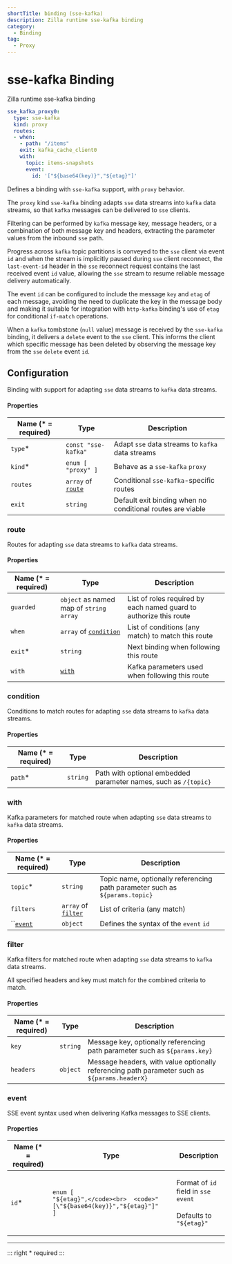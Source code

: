 ```yaml
---
shortTitle: binding (sse-kafka)
description: Zilla runtime sse-kafka binding
category:
  - Binding
tag:
  - Proxy
---
```


# sse-kafka Binding

Zilla runtime sse-kafka binding

```yaml {2}
sse_kafka_proxy0:
  type: sse-kafka
  kind: proxy
  routes:
  - when:
    - path: "/items"
    exit: kafka_cache_client0
    with:
      topic: items-snapshots
      event:
        id: '["${base64(key)}","${etag}"]'
```

Defines a binding with `sse-kafka`  support, with `proxy` behavior.

The `proxy` kind `sse-kafka` binding adapts `sse` data streams into `kafka` data streams, so that `kafka` messages can be delivered to `sse` clients.

Filtering can be performed by `kafka` message key, message headers, or a combination of both message key and headers, extracting the parameter values from the inbound `sse` path.

Progress across `kafka` topic partitions is conveyed to the `sse` client via event `id` and when the stream is implicitly paused during `sse` client reconnect, the `last-event-id` header in the `sse` reconnect request contains the last received event `id` value, allowing the `sse` stream to resume reliable message delivery automatically.

The event `id` can be configured to include the message `key` and `etag` of each message, avoiding the need to duplicate the key in the message body and making it suitable for integration with `http-kafka` binding's use of `etag` for conditional `if-match` operations.

When a `kafka` tombstone (`null` value) message is received by the `sse-kafka` binding, it delivers a `delete` event to the `sse` client. This informs the client which specific message has been deleted by observing the message key from the `sse` `delete` event `id`.


## Configuration

Binding with support for adapting `sse` data streams to `kafka` data streams.

#### Properties

| Name (\* = required) | Type                                             | Description                                                |
| -------------------- | ------------------------------------------------ | ---------------------------------------------------------- |
| `type`\*             | `const "sse-kafka"`                              | Adapt `sse` data streams to `kafka` data streams           |
| `kind`\*             | `enum [ "proxy" ]`                               | Behave as a `sse-kafka` `proxy`                            |
| `routes`             | `array` of [`route`](binding-sse-kafka.md#route) | Conditional `sse-kafka`-specific routes                    |
| `exit`               | `string`                                         | Default exit binding when no conditional routes are viable |

### route

Routes for adapting `sse` data streams to `kafka` data streams.

#### Properties

| Name (\* = required) | Type                                                       | Description                                                        |
| -------------------- | ---------------------------------------------------------- | ------------------------------------------------------------------ |
| `guarded`            | `object` as named map of `string` `array`                  | List of roles required by each named guard to authorize this route |
| `when`               | `array` of [`condition`](binding-sse-kafka.md#condition) | List of conditions (any match) to match this route                 |
| `exit`\*             | `string`                                                   | Next binding when following this route                             |
| `with`               | [`with`](binding-sse-kafka.md#with)                        | Kafka parameters used when following this route                    |

### condition

Conditions to match routes for adapting `sse` data streams to `kafka` data streams.

#### Properties

| Name (\* = required) | Type     | Description                                                     |
| -------------------- | -------- | --------------------------------------------------------------- |
| `path`\*             | `string` | Path with optional embedded parameter names, such as `/{topic}` |

### with

Kafka parameters for matched route when adapting `sse` data streams to `kafka` data streams.

#### Properties

| Name (\* = required)                      | Type                                               | Description                                                                 |
| ----------------------------------------- | -------------------------------------------------- | --------------------------------------------------------------------------- |
| `topic`\*                                 | `string`                                           | Topic name, optionally referencing path parameter such as `${params.topic}` |
| `filters`                                 | `array` of [`filter`](binding-sse-kafka.md#filter) | List of criteria (any match)                                                |
| ``[`event`](binding-sse-kafka.md#event) | `object`                                           | Defines the syntax of the `event` `id`                                      |

### filter

Kafka filters for matched route when adapting `sse` data streams to `kafka` data streams.

All specified headers and key must match for the combined criteria to match.

#### Properties

| Name (\* = required) | Type     | Description                                                                                   |
| -------------------- | -------- | --------------------------------------------------------------------------------------------- |
| `key`                | `string` | Message key, optionally referencing path parameter such as `${params.key}`                    |
| `headers`            | `object` | Message headers, with value optionally referencing path parameter such as `${params.headerX}` |

### event

SSE event syntax used when delivering Kafka messages to SSE clients.

#### Properties

| Name (\* = required) | Type                                                                                                                           | Description                                                                                                             |
| -------------------- | ------------------------------------------------------------------------------------------------------------------------------ | ----------------------------------------------------------------------------------------------------------------------- |
| `id`\*               | <p><code>enum [</code><br>  <code>"${etag}",</code><br>  <code>"[\"${base64(key)}\",\"${etag}\"]"</code><br><code>]</code></p> | <p>Format of <code>id</code> field in <code>sse</code> <code>event</code><br><br>Defaults to <code>"${etag}"</code></p> |

---

::: right
\* required
:::
